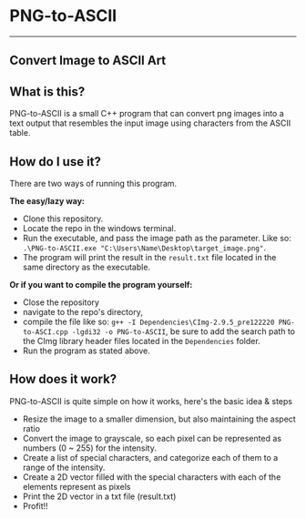 # PNG-to-ASCII
---
## Convert Image to ASCII Art

## What is this?
PNG-to-ASCII is a small C++ program that can convert png images into a text output
that resembles the input image using characters from the ASCII table.


## How do I use it?
There are two ways of running this program.

**The easy/lazy way:**
- Clone this repository.
- Locate the repo in the windows terminal.
- Run the executable, and pass the image path as the parameter. Like so:
  `.\PNG-to-ASCII.exe "C:\Users\Name\Desktop\target_image.png"`.
- The program will print the result in the `result.txt` file located in the same
  directory as the executable.

**Or if you want to compile the program yourself:**
- Close the repository
- navigate to the repo's directory,
- compile the file like so: `g++ -I Dependencies\CImg-2.9.5_pre122220 PNG-to-ASCI.cpp
  -lgdi32 -o PNG-to-ASCII`, be sure to add the search path to the CImg library
  header files located in the `Dependencies` folder.
- Run the program as stated above.


## How does it work?
PNG-to-ASCII is quite simple on how it works, here's the basic idea & steps

- Resize the image to a smaller dimension, but also maintaining the aspect ratio
- Convert the image to grayscale, so each pixel can be represented as numbers (0
  ~ 255) for the intensity.
- Create a list of special characters, and categorize each of them to a range of
  the intensity.
- Create a 2D vector filled with the special characters with each of the elements
  represent as pixels
- Print the 2D vector in a txt file (result.txt)
- Profit!!
